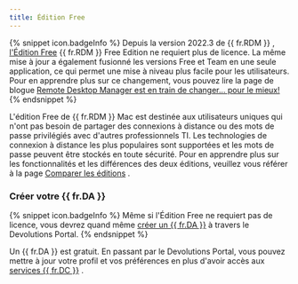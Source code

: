 ```yaml
---
title: Édition Free
---
```

{% snippet icon.badgeInfo %} 
Depuis la version 2022.3 de {{ fr.RDM }} , [l&apos;Édition Free](https://devolutions.net/remote-desktop-manager/fr/home/downloadfree) {{ fr.RDM }} Free Edition ne requiert plus de licence. La même mise à jour a également fusionné les versions Free et Team en une seule application, ce qui permet une mise à niveau plus facile pour les utilisateurs. Pour en apprendre plus sur ce changement, vous pouvez lire la page de blogue [Remote Desktop Manager est en train de changer... pour le mieux!](https://blog.devolutions.net/fr/2022/10/nouveau-remote-desktop-manager-est-en-train-de-changer-pour-le-mieux/) 
{% endsnippet %}
 
L&apos;édition Free de {{ fr.RDM }} Mac est destinée aux utilisateurs uniques qui n&apos;ont pas besoin de partager des connexions à distance ou des mots de passe privilégiés avec d&apos;autres professionnels TI. Les technologies de connexion à distance les plus populaires sont supportées et les mots de passe peuvent être stockés en toute sécurité. Pour en apprendre plus sur les fonctionnalités et les différences des deux éditions, veuillez vous référer à la page [Comparer les éditions](https://devolutions.net/remote-desktop-manager/fr/compare) . 

### Créer votre {{ fr.DA }} 

{% snippet icon.badgeInfo %} 
Même si l&apos;Édition Free ne requiert pas de licence, vous devrez quand même [créer un {{ fr.DA }}](https://login.devolutions.com/op/register) à travers le Devolutions Portal. 
{% endsnippet %}
 
Un {{ fr.DA }} est gratuit. En passant par le Devolutions Portal, vous pouvez mettre à jour votre profil et vos préférences en plus d&apos;avoir accès aux [services {{ fr.DC }}](/fr/cloud/getting-started/devolutions-cloud-services/) . 

